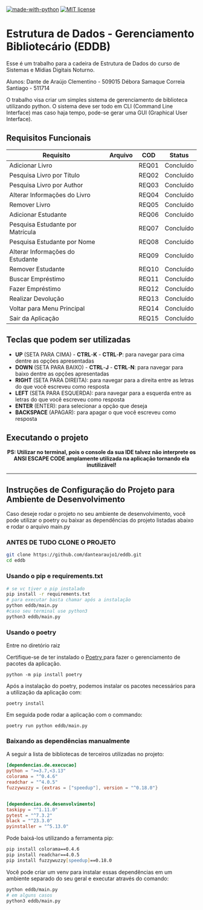 [![made-with-python](https://img.shields.io/badge/Made%20with-Python-1f425f.svg)](https://www.python.org)
[![MIT license](https://img.shields.io/badge/License-MIT-blue.svg)](https://lbesson.mit-license.org/)


# Estrutura de Dados - Gerenciamento Bibliotecário (EDDB)


Esse é um trabalho para a cadeira de Estrutura de Dados do curso de Sistemas e
Mídias Digitais Noturno.

Alunos:
Dante de Araújo Clementino - 509015
Débora Samaque Correia Santiago - 511714

O trabalho visa criar um simples sistema de gerenciamento de biblioteca
utilizando python. O sistema deve ser todo em CLI (Command Line Interface)
mas caso haja tempo, pode-se gerar uma GUI (Graphical User Interface).


## Requisitos Funcionais


| Requisito | Arquivo | COD | Status |
| -------- | ------- | --- | ------ |
| Adicionar Livro | | REQ01 | Concluído |
| Pesquisa Livro por Título | | REQ02 | Concluído |
| Pesquisa Livro por Author | | REQ03 | Concluído |
| Alterar Informações do Livro | | REQ04 | Concluído |
| Remover Livro | | REQ05 | Concluído |
| Adicionar Estudante | | REQ06 | Concluído |
| Pesquisa Estudante por Matrícula | | REQ07 | Concluído |
| Pesquisa Estudante por Nome | | REQ08 | Concluído |
| Alterar Informações do Estudante | | REQ09 | Concluído |
| Remover Estudante | | REQ10 | Concluído |
| Buscar Empréstimo | | REQ11 | Concluído |
| Fazer Empréstimo | | REQ12 | Concluído |
| Realizar Devolução | | REQ13 | Concluído |
| Voltar para Menu Principal | | REQ14 | Concluído |
| Sair da Aplicação | | REQ15 | Concluído |

## Teclas que podem ser utilizadas
 - **UP** (SETA PARA CIMA) - **CTRL**-**K** - **CTRL**-**P**: para navegar para cima dentre as opções apresentadas
 - **DOWN** (SETA PARA BAIXO) - **CTRL**-**J** - **CTRL**-**N**: para navegar para baixo dentre as opções apresentadas
 - **RIGHT** (SETA PARA DIREITA): para navegar para a direita entre as letras do que você escreveu como resposta
 - **LEFT** (SETA PARA ESQUERDA): para navegar para a esquerda entre as letras do que você escreveu como resposta
 - **ENTER** (ENTER): para selecionar a opção que deseja
 - **BACKSPACE** (APAGAR): para apagar o que você escreveu como resposta

## Executando o projeto

<center><b>PS: Utilizar no terminal, pois o console da sua IDE talvez não interprete os ANSI
ESCAPE CODE amplamente utilizada na aplicação tornando ela inutilizável!</b></center>

---

## Instruções de Configuração do Projeto para Ambiente de Desenvolvimento

Caso deseje rodar o projeto no seu ambiente de desenvolvimento, você pode
utilizar o poetry ou baixar as dependências do projeto listadas abaixo e
rodar o arquivo main.py

### ANTES DE TUDO CLONE O PROJETO

```zsh
git clone https://github.com/dantearaujo1/eddb.git
cd eddb

```

### Usando o pip e requirements.txt

```zsh
# se vc tiver o pip instalado
pip install -r requirements.txt
# para executar basta chamar após a instalação
python eddb/main.py
#caso seu terminal use python3
python3 eddb/main.py
```


### Usando o poetry

Entre no diretório raiz

Certifique-se de ter instalado o [ Poetry ]( https://python-poetry.org/docs/ ) para fazer o gerenciamento de pacotes da
aplicação.

```
python -m pip install poetry
```

Após a instalação do poetry, podemos instalar os pacotes necessários para a
utilização da aplicação com:

```
poetry install
```

Em seguida pode rodar a aplicação com o commando:

```
poetry run python eddb/main.py
```

### Baixando as dependências manualmente

A seguir a lista de bibliotecas de terceiros utilizadas no projeto:

```toml
[dependencias.de.execucao]
python = ">=3.7,<3.13"
colorama = "^0.4.6"
readchar = "^4.0.5"
fuzzywuzzy = {extras = ["speedup"], version = "^0.18.0"}


[dependencias.de.desenvolvimento]
taskipy = "^1.11.0"
pytest = "^7.3.2"
black = "^23.3.0"
pyinstaller = "^5.13.0"
```
Pode baixá-los utilizando a ferramenta pip:

```zsh
pip install colorama==0.4.6
pip install readchar==4.0.5
pip install fuzzywuzzy[speedup]==0.18.0
```

Você pode criar um venv para instalar essas dependências em um ambiente separado
do seu geral e executar através do comando:

```zsh
python eddb/main.py
# em alguns casos
python3 eddb/main.py

```


